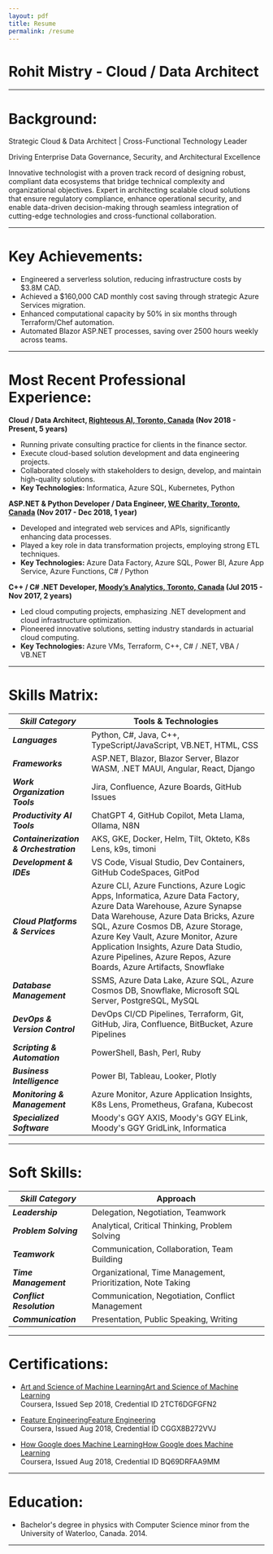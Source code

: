 ```yaml
---
layout: pdf
title: Resume
permalink: /resume
---
```


<div class="grid-container">
  <div class="grid-item">
    <h1>
      <b>Rohit Mistry - Cloud / Data Architect</b>
    </h1>
  </div>
  <slot></slot>
</div>

_____

# Background:

Strategic Cloud & Data Architect | Cross-Functional Technology Leader

Driving Enterprise Data Governance, Security, and Architectural Excellence

Innovative technologist with a proven track record of designing robust, compliant data ecosystems that bridge technical complexity and organizational objectives. Expert in architecting scalable cloud solutions that ensure regulatory compliance, enhance operational security, and enable data-driven decision-making through seamless integration of cutting-edge technologies and cross-functional collaboration.

_____

# Key Achievements:
- Engineered a serverless solution, reducing infrastructure costs by $3.8M CAD.
- Achieved a $160,000 CAD monthly cost saving through strategic Azure Services migration.
- Enhanced computational capacity by 50% in six months through Terraform/Chef automation.
- Automated Blazor ASP.NET processes, saving over 2500 hours weekly across teams.

_____

# Most Recent Professional Experience:

<b>Cloud / Data Architect, <a href="https://www.righteous.ai" target="_blank">Righteous AI, Toronto, Canada</a> (Nov 2018 - Present, 5 years)</b>

  - Running private consulting practice for clients in the finance sector.
  - Execute cloud-based solution development and data engineering projects.
  - Collaborated closely with stakeholders to design, develop, and maintain high-quality solutions.
  - **Key Technologies:** Informatica, Azure SQL, Kubernetes, Python

<b>ASP.NET & Python Developer / Data Engineer, <a href="https://www.we.org/en-US/" target="_blank">WE Charity, Toronto, Canada</a> (Nov 2017 - Dec 2018, 1 year)</b>

  - Developed and integrated web services and APIs, significantly enhancing data processes.
  - Played a key role in data transformation projects, employing strong ETL techniques.
  - **Key Technologies:** Azure Data Factory, Azure SQL, Power BI, Azure App Service, Azure Functions, C# / Python

<b>C++ / C# .NET Developer, <a href="https://www.ggy.com/" target="_blank">Moody’s Analytics, Toronto, Canada</a> (Jul 2015 - Nov 2017, 2 years)</b>

  - Led cloud computing projects, emphasizing .NET development and cloud infrastructure optimization.
  - Pioneered innovative solutions, setting industry standards in actuarial cloud computing.
  - **Key Technologies:** Azure VMs, Terraform, C++, C# / .NET, VBA / VB.NET

_____

# Skills Matrix:

| **_Skill Category_** | **Tools & Technologies** |
| ----- | ----- |
| **_Languages_** | Python, C#, Java, C++, TypeScript/JavaScript, VB.NET, HTML, CSS |
| **_Frameworks_** | ASP.NET, Blazor, Blazor Server, Blazor WASM, .NET MAUI, Angular, React, Django |
| **_Work Organization Tools_** | Jira, Confluence, Azure Boards, GitHub Issues |
| **_Productivity AI Tools_** | ChatGPT 4, GitHub Copilot, Meta Llama, Ollama, N8N |
| **_Containerization & Orchestration_** | AKS, GKE, Docker, Helm, Tilt, Okteto, K8s Lens, k9s, timoni |
| **_Development & IDEs_** | VS Code, Visual Studio, Dev Containers, GitHub CodeSpaces, GitPod |
| **_Cloud Platforms & Services_** | Azure CLI, Azure Functions, Azure Logic Apps, Informatica, Azure Data Factory, Azure Data Warehouse, Azure Synapse Data Warehouse, Azure Data Bricks, Azure SQL, Azure Cosmos DB, Azure Storage, Azure Key Vault, Azure Monitor, Azure Application Insights, Azure Data Studio, Azure Pipelines, Azure Repos, Azure Boards, Azure Artifacts, Snowflake |
| **_Database Management_** | SSMS, Azure Data Lake, Azure SQL, Azure Cosmos DB, Snowflake, Microsoft SQL Server, PostgreSQL, MySQL |
| **_DevOps & Version Control_** | DevOps CI/CD Pipelines, Terraform, Git, GitHub, Jira, Confluence, BitBucket, Azure Pipelines |
| **_Scripting & Automation_** | PowerShell, Bash, Perl, Ruby |
| **_Business Intelligence_** | Power BI, Tableau, Looker, Plotly |
| **_Monitoring & Management_** | Azure Monitor, Azure Application Insights, K8s Lens, Prometheus, Grafana, Kubecost |
| **_Specialized Software_** | Moody's GGY AXIS, Moody's GGY ELink, Moody's GGY GridLink, Informatica |

_____

# Soft Skills:

| **_Skill Category_** | **Approach** |
| ----- | ----- |
| **_Leadership_** | Delegation, Negotiation, Teamwork |
| **_Problem Solving_** | Analytical, Critical Thinking, Problem Solving |
| **_Teamwork_** | Communication, Collaboration, Team Building |
| **_Time Management_** | Organizational, Time Management, Prioritization, Note Taking |
| **_Conflict Resolution_** | Communication, Negotiation, Conflict Management |
| **_Communication_** | Presentation, Public Speaking, Writing |

_____

# Certifications:

- [Art and Science of Machine LearningArt and Science of Machine Learning](https://www.coursera.org/account/accomplishments/verify/2TCT6DGFGFN2)<br/>Coursera, Issued Sep 2018, Credential ID 2TCT6DGFGFN2

- [Feature EngineeringFeature Engineering](https://www.coursera.org/account/accomplishments/verify/CGGX8B272VVJ)<br/>Coursera, Issued Aug 2018, Credential ID CGGX8B272VVJ

- [How Google does Machine LearningHow Google does Machine Learning](https://www.coursera.org/account/accomplishments/verify/BQ69DRFAA9MM)<br/>Coursera, Issued Aug 2018, Credential ID BQ69DRFAA9MM

_____

# Education:

- Bachelor's degree in physics with Computer Science minor from the University of Waterloo, Canada. 2014.

_____

<div>
  <slot></slot>
</div>
